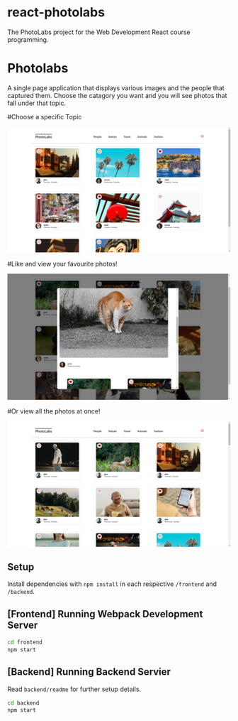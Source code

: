 # react-photolabs
The PhotoLabs project for the Web Development React course programming.

# Photolabs
A single page application that displays various images and the people that captured them.  Choose the catagory you want and you will see photos that fall under that topic.

#Choose a specific Topic

!["Choose a specific Topic"](https://github.com/YoasterToaster/photolabs/blob/main/frontend/src/assets/Tavel%20Selected.png)

#Like and view your favourite photos!

!["Like and view your favourite photos!"](https://github.com/YoasterToaster/photolabs/blob/main/frontend/src/assets/Modal%20View.png)

#Or view all the photos at once!

!["Or view all the photos at once!"](https://github.com/YoasterToaster/photolabs/blob/main/frontend/src/assets/All%20Images.png)

## Setup

Install dependencies with `npm install` in each respective `/frontend` and `/backend`.

## [Frontend] Running Webpack Development Server

```sh
cd frontend
npm start
```

## [Backend] Running Backend Servier

Read `backend/readme` for further setup details.

```sh
cd backend
npm start
```
